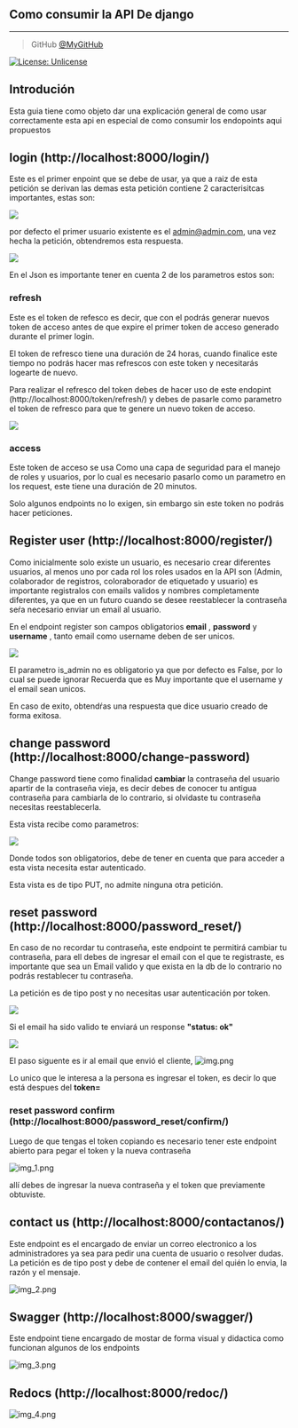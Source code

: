 
Como consumir la API De django
---
***

> GitHub [@MyGitHub](https://github.com/beowoulfk)

[![License: Unlicense](https://img.shields.io/badge/license-Unlicense-blue.svg)](http://unlicense.org/)

## Introdución

Esta guia tiene como objeto dar una explicación general de como usar correctamente esta api
en especial de como consumir los endopoints aqui propuestos

## login (http://localhost:8000/login/)
Este es el primer enpoint que se debe de usar, ya que a raiz de esta petición se derivan las demas
esta petición contiene 2 caracterisitcas importantes, estas son:

<img src="paramlog.png"/>

por defecto el primer usuario existente es el admin@admin.com, una vez hecha la petición, obtendremos esta respuesta.

<img src="responselog.png">

En el Json es importante tener en cuenta 2 de los parametros estos son:
 
### **refresh**
Este es el token de refesco es decir, que con el podrás generar nuevos token de acceso antes de que expire el 
primer token de acceso generado durante el primer login.

El token de refresco tiene una duración de 24 horas, cuando finalice este tiempo no podrás
hacer mas refrescos con este token y necesitarás logearte de nuevo.
 
 Para realizar el refresco del token debes de hacer uso de este endopint (http://localhost:8000/token/refresh/)
 y debes de pasarle como parametro el token de refresco para que te genere un nuevo token de acceso.

<img src="refresh.png">

### **access**
Este token de acceso se usa Como una capa de seguridad para el manejo de roles y usuarios, por lo cual es necesario
pasarlo como un parametro en los request, este tiene una duración de 20 minutos.

Solo algunos endpoints no lo exigen, sin embargo sin este token no podrás hacer peticiones.


## Register user (http://localhost:8000/register/)
Como inicialmente  solo existe un usuario, es necesario crear diferentes usuarios, al menos uno por cada rol
los roles usados en la API son (Admin, colaborador de registros, coloraborador de etiquetado y usuario) es
importante registralos con emails validos y nombres completamente diferentes, ya que en un futuro cuando se desee 
reestablecer la contraseña seŕa necesario enviar un email al usuario.

En el endpoint register son campos obligatorios **email** , **password** y **username** , tanto email como username
deben de ser unicos.

<img src="register.png">

El parametro is_admin no es obligatorio ya que por defecto es False, por lo cual se puede ignorar
Recuerda que es Muy importante que el username y el email sean unicos.

En caso de exito, obtendŕas una respuesta que dice usuario creado de forma exitosa.


## change password (http://localhost:8000/change-password)

Change password tiene como finalidad **cambiar** la contraseña del usuario apartir de 
la contraseña vieja, es decir debes de conocer tu antigua contraseña para cambiarla de lo contrario,
si olvidaste tu contraseña necesitas reestablecerla.

Esta vista recibe como parametros:

<img src="change-pass.png">

Donde todos son obligatorios, debe de tener en cuenta que para acceder a esta vista necesita
estar autenticado.

Esta vista es de tipo PUT, no admite ninguna otra petición.

## reset password (http://localhost:8000/password_reset/)

En caso de no recordar tu contraseña, este endpoint te permitirá cambiar tu contraseña, para ell
debes de ingresar el email con el que te registraste, es importante que sea un Email valido y que exista en la db
de lo contrario no podrás restablecer tu contraseña.

La petición es de tipo post y no necesitas usar autenticación por token.

<img src="resetpassword.png">

Si el email ha sido valido te enviará un response **"status: ok"**

<img src="validemail.png">

El paso siguente es ir al email que envió el cliente, 
![img.png](img.png)

Lo unico que le interesa a la persona es ingresar el token, es decir lo que está despues del **token=**

###  reset password confirm  (http://localhost:8000/password_reset/confirm/)
Luego de que tengas el token copiando es necesario tener este endpoint abierto para pegar el token 
y la nueva contraseña

![img_1.png](img_1.png)

allí debes de ingresar la nueva contraseña y el token que previamente obtuviste.

## contact us (http://localhost:8000/contactanos/)
Este endpoint es el encargado de enviar un correo electronico a los administradores 
ya sea para pedir una cuenta de usuario o resolver dudas.
La petición es de tipo post y debe de contener el email del quién lo envia, la razón y el mensaje.

![img_2.png](img_2.png)

## Swagger (http://localhost:8000/swagger/)
Este endpoint tiene encargado de mostar de forma visual y didactica como funcionan algunos de los endpoints

![img_3.png](img_3.png)


## Redocs (http://localhost:8000/redoc/)
![img_4.png](img_4.png)